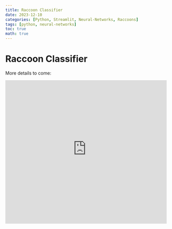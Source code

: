 ```yaml
---
title: Raccoon Classifier
date: 2023-12-10
categories: [Python, Streamlit, Neural-Networks, Raccoons]
tags: [python, neural-networks]
toc: true
math: true
---
```


# Raccoon Classifier

More details to come:

<iframe
  src="https://raccoonclassifier1.streamlit.app/?embed=true"
  height="450"
  style="width:100%;border:none;"
></iframe>
